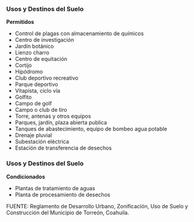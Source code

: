 ﻿
### Usos y Destinos del Suelo

**Permitidos**

* Control de plagas con almacenamiento de químicos
* Centro de investigación
* Jardín botánico
* Lienzo charro
* Centro de equitación
* Cortijo
* Hipódromo
* Club deportivo recreativo
* Parque deportivo
* Vitapista, ciclo vía
* Golfito
* Campo de golf
* Campo o club de tiro
* Torre, antenas y otros equipos
* Parques, jardín, plaza abierta publica
* Tanques de abastecimiento, equipo de bombeo agua potable
* Drenaje pluvial
* Subestación eléctrica
* Estación de transferencia de desechos

### Usos y Destinos del Suelo

**Condicionados**

* Plantas de tratamiento de aguas
* Planta de procesamiento de desechos

FUENTE: Reglamento de Desarrollo Urbano, Zonificación, Uso de Suelo y Construcción del Municipio de Torreón, Coahuila.
